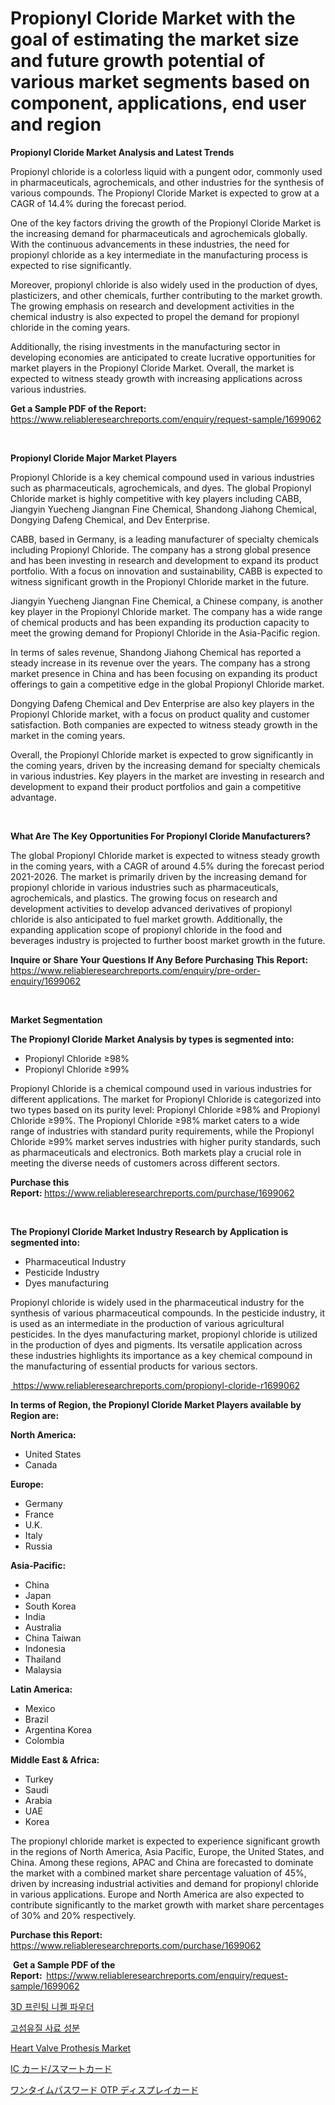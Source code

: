<p><h1>Propionyl Cloride Market with the goal of estimating the market size and future growth potential of various market segments based on component, applications, end user and region</h1></p><p><strong>Propionyl Cloride Market Analysis and Latest Trends</strong></p>
<p><p>Propionyl chloride is a colorless liquid with a pungent odor, commonly used in pharmaceuticals, agrochemicals, and other industries for the synthesis of various compounds. The Propionyl Cloride Market is expected to grow at a CAGR of 14.4% during the forecast period. </p><p>One of the key factors driving the growth of the Propionyl Cloride Market is the increasing demand for pharmaceuticals and agrochemicals globally. With the continuous advancements in these industries, the need for propionyl chloride as a key intermediate in the manufacturing process is expected to rise significantly.</p><p>Moreover, propionyl chloride is also widely used in the production of dyes, plasticizers, and other chemicals, further contributing to the market growth. The growing emphasis on research and development activities in the chemical industry is also expected to propel the demand for propionyl chloride in the coming years.</p><p>Additionally, the rising investments in the manufacturing sector in developing economies are anticipated to create lucrative opportunities for market players in the Propionyl Cloride Market. Overall, the market is expected to witness steady growth with increasing applications across various industries.</p></p>
<p><strong>Get a Sample PDF of the Report:&nbsp;</strong> <a href="https://www.reliableresearchreports.com/enquiry/request-sample/1699062">https://www.reliableresearchreports.com/enquiry/request-sample/1699062</a></p>
<p>&nbsp;</p>
<p><strong>Propionyl Cloride Major Market Players</strong></p>
<p><p>Propionyl Chloride is a key chemical compound used in various industries such as pharmaceuticals, agrochemicals, and dyes. The global Propionyl Chloride market is highly competitive with key players including CABB, Jiangyin Yuecheng Jiangnan Fine Chemical, Shandong Jiahong Chemical, Dongying Dafeng Chemical, and Dev Enterprise.</p><p>CABB, based in Germany, is a leading manufacturer of specialty chemicals including Propionyl Chloride. The company has a strong global presence and has been investing in research and development to expand its product portfolio. With a focus on innovation and sustainability, CABB is expected to witness significant growth in the Propionyl Chloride market in the future.</p><p>Jiangyin Yuecheng Jiangnan Fine Chemical, a Chinese company, is another key player in the Propionyl Chloride market. The company has a wide range of chemical products and has been expanding its production capacity to meet the growing demand for Propionyl Chloride in the Asia-Pacific region.</p><p>In terms of sales revenue, Shandong Jiahong Chemical has reported a steady increase in its revenue over the years. The company has a strong market presence in China and has been focusing on expanding its product offerings to gain a competitive edge in the global Propionyl Chloride market.</p><p>Dongying Dafeng Chemical and Dev Enterprise are also key players in the Propionyl Chloride market, with a focus on product quality and customer satisfaction. Both companies are expected to witness steady growth in the market in the coming years.</p><p>Overall, the Propionyl Chloride market is expected to grow significantly in the coming years, driven by the increasing demand for specialty chemicals in various industries. Key players in the market are investing in research and development to expand their product portfolios and gain a competitive advantage.</p></p>
<p>&nbsp;</p>
<p><strong>What Are The Key Opportunities For Propionyl Cloride Manufacturers?</strong></p>
<p><p>The global Propionyl Chloride market is expected to witness steady growth in the coming years, with a CAGR of around 4.5% during the forecast period 2021-2026. The market is primarily driven by the increasing demand for propionyl chloride in various industries such as pharmaceuticals, agrochemicals, and plastics. The growing focus on research and development activities to develop advanced derivatives of propionyl chloride is also anticipated to fuel market growth. Additionally, the expanding application scope of propionyl chloride in the food and beverages industry is projected to further boost market growth in the future.</p></p>
<p><strong>Inquire or Share Your Questions If Any Before Purchasing This Report:</strong> <a href="https://www.reliableresearchreports.com/enquiry/pre-order-enquiry/1699062">https://www.reliableresearchreports.com/enquiry/pre-order-enquiry/1699062</a></p>
<p>&nbsp;</p>
<p><strong>Market Segmentation</strong></p>
<p><strong>The Propionyl Cloride Market Analysis by types is segmented into:</strong></p>
<p><ul><li>Propionyl Chloride ≥98%</li><li>Propionyl Chloride ≥99%</li></ul></p>
<p><p>Propionyl Chloride is a chemical compound used in various industries for different applications. The market for Propionyl Chloride is categorized into two types based on its purity level: Propionyl Chloride ≥98% and Propionyl Chloride ≥99%. The Propionyl Chloride ≥98% market caters to a wide range of industries with standard purity requirements, while the Propionyl Chloride ≥99% market serves industries with higher purity standards, such as pharmaceuticals and electronics. Both markets play a crucial role in meeting the diverse needs of customers across different sectors.</p></p>
<p><strong>Purchase this Report:&nbsp;</strong><a href="https://www.reliableresearchreports.com/purchase/1699062">https://www.reliableresearchreports.com/purchase/1699062</a></p>
<p>&nbsp;</p>
<p><strong>The Propionyl Cloride Market Industry Research by Application is segmented into:</strong></p>
<p><ul><li>Pharmaceutical Industry</li><li>Pesticide Industry</li><li>Dyes manufacturing</li></ul></p>
<p><p>Propionyl chloride is widely used in the pharmaceutical industry for the synthesis of various pharmaceutical compounds. In the pesticide industry, it is used as an intermediate in the production of various agricultural pesticides. In the dyes manufacturing market, propionyl chloride is utilized in the production of dyes and pigments. Its versatile application across these industries highlights its importance as a key chemical compound in the manufacturing of essential products for various sectors.</p></p>
<p><a href="https://www.reliableresearchreports.com/propionyl-cloride-r1699062">&nbsp;https://www.reliableresearchreports.com/propionyl-cloride-r1699062</a></p>
<p><strong>In terms of Region, the Propionyl Cloride Market Players available by Region are:</strong></p>
<p>
    <p> <strong> North America: </strong>
        <ul>
            <li>United States</li>
            <li>Canada</li>
        </ul>
        </p> 
    <p> <strong> Europe: </strong>
        <ul>
            <li>Germany</li>
            <li>France</li>
            <li>U.K.</li>
            <li>Italy</li>
            <li>Russia</li>
        </ul>
        </p> 
    <p> <strong> Asia-Pacific: </strong>
        <ul>
            <li>China</li>
            <li>Japan</li>
            <li>South Korea</li>
            <li>India</li>
            <li>Australia</li>
            <li>China Taiwan</li>
            <li>Indonesia</li>
            <li>Thailand</li>
            <li>Malaysia</li>
        </ul>
        </p> 
    <p> <strong> Latin America: </strong>
        <ul>
            <li>Mexico</li>
            <li>Brazil</li>
            <li>Argentina Korea</li>
            <li>Colombia</li>
        </ul>
        </p> 
    <p> <strong> Middle East & Africa: </strong>
        <ul>
            <li>Turkey</li>
            <li>Saudi</li>
            <li>Arabia</li>
            <li>UAE</li>
            <li>Korea</li>
        </ul>
    </p>
    </p>
<p><p>The propionyl chloride market is expected to experience significant growth in the regions of North America, Asia Pacific, Europe, the United States, and China. Among these regions, APAC and China are forecasted to dominate the market with a combined market share percentage valuation of 45%, driven by increasing industrial activities and demand for propionyl chloride in various applications. Europe and North America are also expected to contribute significantly to the market growth with market share percentages of 30% and 20% respectively.</p></p>
<p><strong>Purchase this Report: </strong><a href="https://www.reliableresearchreports.com/purchase/1699062">https://www.reliableresearchreports.com/purchase/1699062</a></p>
<p>&nbsp;<strong>Get a Sample PDF of the Report:&nbsp;&nbsp;</strong><a href="https://www.reliableresearchreports.com/enquiry/request-sample/1699062">https://www.reliableresearchreports.com/enquiry/request-sample/1699062</a></p>
<p><strong></strong></p>
<p><p><a href="https://github.com/alpinestartsekian/Market-Research-Report-List-1/blob/main/4292195109041.md">3D 프린팅 니켈 파우더</a></p><p><a href="https://github.com/muchswr/Market-Research-Report-List-1/blob/main/5718588109042.md">고섬유질 사료 성분</a></p><p><a href="https://github.com/guneycigdem35/Market-Research-Report-List-3/blob/main/heart-valve-prothesis-market.md">Heart Valve Prothesis Market</a></p><p><a href="https://github.com/KaydenJohns1964/Market-Research-Report-List-2/blob/main/3234285123752.md">IC カード/スマートカード</a></p><p><a href="https://github.com/decker5351/Market-Research-Report-List-1/blob/main/5543497123753.md">ワンタイムパスワード OTP ディスプレイカード</a></p></p>